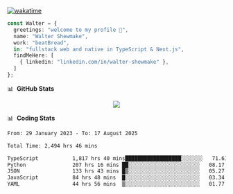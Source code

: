 [![wakatime](https://wakatime.com/badge/user/633611a5-2410-4a66-96ad-ce6a6df384d0.svg)](https://wakatime.com/@633611a5-2410-4a66-96ad-ce6a6df384d0)

```ts
const Walter = {
  greetings: "welcome to my profile 👋",
  name: "Walter Shewmake",
  work: "beatBread",
  in: "fullstack web and native in TypeScript & Next.js",
  findMeHere: [
    { linkedin: "linkedin.com/in/walter-shewmake" },
  ]
};
```

📊 &nbsp;**GitHub Stats**

<p align="center">
<img src="https://streak-stats.demolab.com?user=waltershewmake&theme=monokai&short_numbers=true)](https://git.io/streak-stats" />
</p>

📊 &nbsp;**Coding Stats**

<!--![Wwakatime stats](https://github-readme-stats.vercel.app/api/wakatime?username=waltershewmake&hide_title=true&hide_border=true&langs_count=5&bg_color=00000000&text_color=777)-->


<!--START_SECTION:waka-->

```txt
From: 29 January 2023 - To: 17 August 2025

Total Time: 2,494 hrs 46 mins

TypeScript           1,817 hrs 40 mins██████████████████░░░░░░░   71.61 %
Python               207 hrs 16 mins ██░░░░░░░░░░░░░░░░░░░░░░░   08.17 %
JSON                 133 hrs 43 mins █▒░░░░░░░░░░░░░░░░░░░░░░░   05.27 %
JavaScript           84 hrs 48 mins  █░░░░░░░░░░░░░░░░░░░░░░░░   03.34 %
YAML                 44 hrs 56 mins  ▒░░░░░░░░░░░░░░░░░░░░░░░░   01.77 %
```

<!--END_SECTION:waka-->
